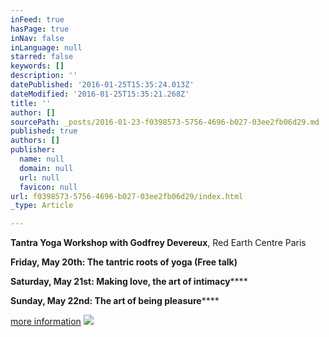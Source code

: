 ```yaml
---
inFeed: true
hasPage: true
inNav: false
inLanguage: null
starred: false
keywords: []
description: ''
datePublished: '2016-01-25T15:35:24.013Z'
dateModified: '2016-01-25T15:35:21.268Z'
title: ''
author: []
sourcePath: _posts/2016-01-23-f0398573-5756-4696-b027-03ee2fb06d29.md
published: true
authors: []
publisher:
  name: null
  domain: null
  url: null
  favicon: null
url: f0398573-5756-4696-b027-03ee2fb06d29/index.html
_type: Article

---
```

**Tantra Yoga Workshop with Godfrey Devereux**,  Red Earth Centre Paris                                                                                                                                       

**Friday, May 20th: The tantric roots of yoga (Free talk)**

**Saturday, May 21st: Making
love, the art of intimacy******

**Sunday, May 22nd: The
art of being pleasure******

[more information][0]
![](https://the-grid-user-content.s3-us-west-2.amazonaws.com/2b54a120-ec67-4768-818e-b7baab1ed14b.jpg)

[0]: http://www.redearthcentre.com/eng/?p=1141